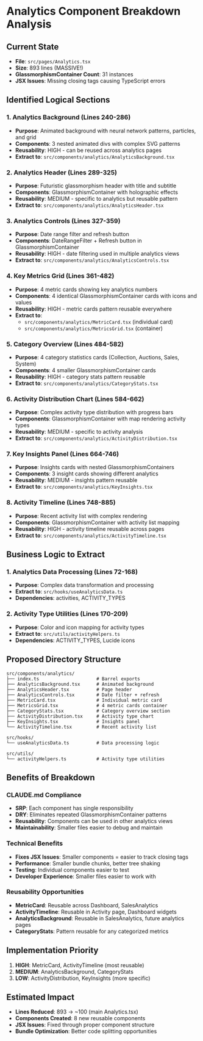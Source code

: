 # Analytics Component Breakdown Analysis

## Current State

- **File**: `src/pages/Analytics.tsx`
- **Size**: 893 lines (MASSIVE!)
- **GlassmorphismContainer Count**: 31 instances
- **JSX Issues**: Missing closing tags causing TypeScript errors

## Identified Logical Sections

### 1. **Analytics Background** (Lines 240-286)

- **Purpose**: Animated background with neural network patterns, particles, and grid
- **Components**: 3 nested animated divs with complex SVG patterns
- **Reusability**: HIGH - can be reused across analytics pages
- **Extract to**: `src/components/analytics/AnalyticsBackground.tsx`

### 2. **Analytics Header** (Lines 289-325)

- **Purpose**: Futuristic glassmorphism header with title and subtitle
- **Components**: GlassmorphismContainer with holographic effects
- **Reusability**: MEDIUM - specific to analytics but reusable pattern
- **Extract to**: `src/components/analytics/AnalyticsHeader.tsx`

### 3. **Analytics Controls** (Lines 327-359)

- **Purpose**: Date range filter and refresh button
- **Components**: DateRangeFilter + Refresh button in GlassmorphismContainer
- **Reusability**: HIGH - date filtering used in multiple analytics views
- **Extract to**: `src/components/analytics/AnalyticsControls.tsx`

### 4. **Key Metrics Grid** (Lines 361-482)

- **Purpose**: 4 metric cards showing key analytics numbers
- **Components**: 4 identical GlassmorphismContainer cards with icons and values
- **Reusability**: HIGH - metric cards pattern reusable everywhere
- **Extract to**:
    - `src/components/analytics/MetricCard.tsx` (individual card)
    - `src/components/analytics/MetricsGrid.tsx` (container)

### 5. **Category Overview** (Lines 484-582)

- **Purpose**: 4 category statistics cards (Collection, Auctions, Sales, System)
- **Components**: 4 smaller GlassmorphismContainer cards
- **Reusability**: HIGH - category stats pattern reusable
- **Extract to**: `src/components/analytics/CategoryStats.tsx`

### 6. **Activity Distribution Chart** (Lines 584-662)

- **Purpose**: Complex activity type distribution with progress bars
- **Components**: GlassmorphismContainer with map rendering activity types
- **Reusability**: MEDIUM - specific to activity analysis
- **Extract to**: `src/components/analytics/ActivityDistribution.tsx`

### 7. **Key Insights Panel** (Lines 664-746)

- **Purpose**: Insights cards with nested GlassmorphismContainers
- **Components**: 3 insight cards showing different analytics
- **Reusability**: MEDIUM - insights pattern reusable
- **Extract to**: `src/components/analytics/KeyInsights.tsx`

### 8. **Activity Timeline** (Lines 748-885)

- **Purpose**: Recent activity list with complex rendering
- **Components**: GlassmorphismContainer with activity list mapping
- **Reusability**: HIGH - activity timeline reusable across pages
- **Extract to**: `src/components/analytics/ActivityTimeline.tsx`

## Business Logic to Extract

### 1. **Analytics Data Processing** (Lines 72-168)

- **Purpose**: Complex data transformation and processing
- **Extract to**: `src/hooks/useAnalyticsData.ts`
- **Dependencies**: activities, ACTIVITY_TYPES

### 2. **Activity Type Utilities** (Lines 170-209)

- **Purpose**: Color and icon mapping for activity types
- **Extract to**: `src/utils/activityHelpers.ts`
- **Dependencies**: ACTIVITY_TYPES, Lucide icons

## Proposed Directory Structure

```
src/components/analytics/
├── index.ts                     # Barrel exports
├── AnalyticsBackground.tsx      # Animated background
├── AnalyticsHeader.tsx          # Page header
├── AnalyticsControls.tsx        # Date filter + refresh
├── MetricCard.tsx               # Individual metric card
├── MetricsGrid.tsx              # 4 metric cards container
├── CategoryStats.tsx            # Category overview section
├── ActivityDistribution.tsx     # Activity type chart
├── KeyInsights.tsx              # Insights panel
└── ActivityTimeline.tsx         # Recent activity list

src/hooks/
└── useAnalyticsData.ts          # Data processing logic

src/utils/
└── activityHelpers.ts           # Activity type utilities
```

## Benefits of Breakdown

### CLAUDE.md Compliance

- **SRP**: Each component has single responsibility
- **DRY**: Eliminates repeated GlassmorphismContainer patterns
- **Reusability**: Components can be used in other analytics views
- **Maintainability**: Smaller files easier to debug and maintain

### Technical Benefits

- **Fixes JSX Issues**: Smaller components = easier to track closing tags
- **Performance**: Smaller bundle chunks, better tree shaking
- **Testing**: Individual components easier to test
- **Developer Experience**: Smaller files easier to work with

### Reusability Opportunities

- **MetricCard**: Reusable across Dashboard, SalesAnalytics
- **ActivityTimeline**: Reusable in Activity page, Dashboard widgets
- **AnalyticsBackground**: Reusable in SalesAnalytics, future analytics pages
- **CategoryStats**: Pattern reusable for any categorized metrics

## Implementation Priority

1. **HIGH**: MetricCard, ActivityTimeline (most reusable)
2. **MEDIUM**: AnalyticsBackground, CategoryStats
3. **LOW**: ActivityDistribution, KeyInsights (more specific)

## Estimated Impact

- **Lines Reduced**: 893 → ~100 (main Analytics.tsx)
- **Components Created**: 8 new reusable components
- **JSX Issues**: Fixed through proper component structure
- **Bundle Optimization**: Better code splitting opportunities